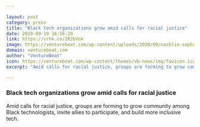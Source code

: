 ```yaml
---

layout: post
category: press
title: "Black tech organizations grow amid calls for racial justice"
date: 2020-09-19 16:56:29
link: https://vrhk.co/2RJbVnk
image: https://venturebeat.com/wp-content/uploads/2020/09/nashlie-sephus.jpeg?w=1200&strip=all
domain: venturebeat.com
author: "VentureBeat"
icon: https://venturebeat.com/wp-content/themes/vb-news/img/favicon.ico
excerpt: "Amid calls for racial justice, groups are forming to grow community among Black technologists, invite allies to participate, and build more inclusive tech."

---
```


### Black tech organizations grow amid calls for racial justice

Amid calls for racial justice, groups are forming to grow community among Black technologists, invite allies to participate, and build more inclusive tech.